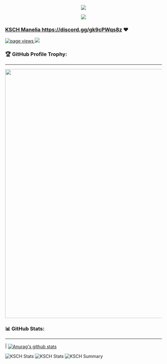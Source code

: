 <p align="center">
<a href="https://discord.gg/ujvDEZYApB">
<img src="https://media.discordapp.net/attachments/1023247620300349541/1023954193356177458/28a41175eb4e13ec82c7b644c362019a.png"
</a>
</p>

<p align="center">
<a href="https://discord.gg/ujvDEZYApB">
<img src="https://lanyard.cnrad.dev/api/1037820893042315285?hideTimestamp=false&hideBadges=false&idleMessage=Work%20on%20Discord%20CapingTeam"
</a>
</p>

  
### KSCH Manelia https://discord.gg/gk9cPWqs8z ❤️
<a href="https://github.com/KSCHdsc">
    <img src="https://komarev.com/ghpvc/?username=KSCHdsc" alt="page views" />
  </a>
  <a href="https://github.com/KSCHdsc">
  <img src="https://img.shields.io/github/followers/KSCHdsc.svg?style=social&label=Follow&maxAge=2592000">
  </a>


### 🏆 GitHub Profile Trophy:
---
<a href="https://github.com/KSCHdsc/github-profile-trophy">
  <p align="center">
  <img width=800 src="https://github-profile-trophy.vercel.app/?username=KSCHdsc&column=8&theme=radical&no-frame=true&no-bg=true"/>
    </p>
</a>



### 📊 GitHub Stats:
---
| <a href="KSCH Github Stats"><img align="center" src="https://github-readme-stats.vercel.app/api?username=KSCHdsc&show_icons=true&include_all_commits=true&theme=buefy&hide_border=true" alt="Anurag's github stats" /></a>
  
![KSCH Stats](https://github-profile-summary-cards.vercel.app/api/cards/repos-per-language?username=KSCHdsc&theme=solarized_dark)
![KSCH Stats](https://github-profile-summary-cards.vercel.app/api/cards/most-commit-language?username=KSCHdsc&theme=solarized_dark)
![KSCH Summary](https://github-profile-summary-cards.vercel.app/api/cards/profile-details?username=KSCHdsc&theme=solarized_dark)



